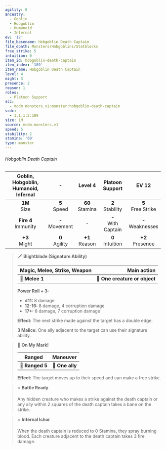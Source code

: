 ```yaml
---
agility: 0
ancestry:
  - Goblin
  - Hobgoblin
  - Humanoid
  - Infernal
ev: '12'
file_basename: Hobgoblin Death Captain
file_dpath: Monsters/Hobgoblins/Statblocks
free_strike: 5
intuition: 0
item_id: hobgoblin-death-captain
item_index: '189'
item_name: Hobgoblin Death Captain
level: 4
might: 3
presence: 2
reason: 1
roles:
  - Platoon Support
scc:
  - mcdm.monsters.v1:monster:hobgoblin-death-captain
scdc:
  - 1.1.1:2:189
size: 1M
source: mcdm.monsters.v1
speed: 5
stability: 2
stamina: '60'
type: monster
---
```


###### Hobgoblin Death Captain

| Goblin, Hobgoblin, Humanoid, Infernal |          -          |       Level 4       |     Platoon Support     |         EV 12          |
| :-----------------------------------: | :-----------------: | :-----------------: | :---------------------: | :--------------------: |
|           **1M**<br/> Size            |  **5**<br/> Speed   | **60**<br/> Stamina |  **2**<br/> Stability   | **5**<br/> Free Strike |
|       **Fire 4**<br/> Immunity        | **-**<br/> Movement |          -          | **-**<br/> With Captain | **-**<br/> Weaknesses  |
|           **+3**<br/> Might           | **0**<br/> Agility  | **+1**<br/> Reason  |  **0**<br/> Intuition   |  **+2**<br/> Presence  |

> 🗡 **Blightblade (Signature Ability)**
>
> | **Magic, Melee, Strike, Weapon** |               **Main action** |
> | -------------------------------- | ----------------------------: |
> | **📏 Melee 1**                   | **🎯 One creature or object** |
>
> **Power Roll + 3:**
>
> - **≤11:** 8 damage
> - **12-16:** 8 damage, 4 corruption damage
> - **17+:** 8 damage, 7 corruption damage
>
> **Effect:** The next strike made against the target has a double edge.
>
> **3 Malice:** One ally adjacent to the target can use their signature ability.

> 🏹 **On My Mark!**
>
> | **Ranged**      |    **Maneuver** |
> | --------------- | --------------: |
> | **📏 Ranged 5** | **🎯 One ally** |
>
> **Effect:** The target moves up to their speed and can make a free strike.

> ⭐️ **Battle Ready**
>
> Any hidden creature who makes a strike against the death captain or any ally within 2 squares of the death captain takes a bane on the strike.

> ⭐️ **Infernal Ichor**
>
> When the death captain is reduced to 0 Stamina, they spray burning blood. Each creature adjacent to the death captain takes 3 fire damage.
